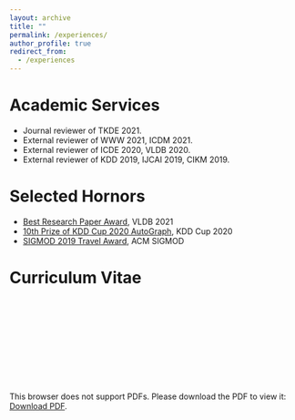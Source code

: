 ```yaml
---
layout: archive
title: ""
permalink: /experiences/
author_profile: true
redirect_from:
  - /experiences
---
```


Academic Services
======
- Journal reviewer of TKDE 2021.
- External reviewer of WWW 2021, ICDM 2021.
- External reviewer of ICDE 2020, VLDB 2020.
- External reviewer of KDD 2019, IJCAI 2019, CIKM 2019.


Selected Hornors
======
- [Best Research Paper Award](https://vldb.org/2021/?conference-awards), VLDB 2021
- [10th Prize of KDD Cup 2020 AutoGraph](https://www.4paradigm.com/competition/kddcup2020), KDD Cup 2020
- [SIGMOD 2019 Travel Award](https://sigmod2019.org/grants), ACM SIGMOD


Curriculum Vitae
======
<object data="https://anryyang.github.io/files/CV.pdf" type="application/pdf" width="400px" height="300px">
    <embed src="https://anryyang.github.io/files/CV.pdf">
        <p>This browser does not support PDFs. Please download the PDF to view it: <a href="https://anryyang.github.io/files/CV.pdf">Download PDF</a>.</p>
    </embed>
</object>


